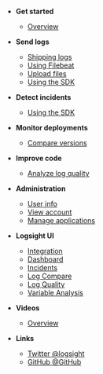 <!-- docs/_sidebar.md -->

- **Get started**
    - [Overview](/)
- **Send logs**
    - [Shipping logs](/send_logs/shipping_logs.md)
    - [Using Filebeat](/send_logs/using_filebeats.md)
    - [Upload files](/send_logs/upload_files.md)
    - [Using the SDK](/send_logs/send_logs_using_the_sdk.md)
- **Detect incidents**
    - [Using the SDK](/detect_incidents/detect_incidents_using_the_sdk.md)
- **Monitor deployments**
    - [Compare versions](/monitor_deployments/compare_versions.md)
- **Improve code**
    - [Analyze log quality](/analyze_code/analyze_log_quality.md)
- **Administration**
    - [User info](/administration/user_info.md)
    - [View account](/administration/view_account.md)
    - [Manage applications](/administration/manage_applications.md)
- **Logsight UI**
    - [Integration](/logsight_ui/integration_page.md)
    - [Dashboard](/logsight_ui/dashboard_page.md)
    - [Incidents](/logsight_ui/incidents_page.md)
    - [Log Compare](/logsight_ui/incidents_page.md)
    - [Log Quality](/logsight_ui/incidents_page.md)
    - [Variable Analysis](/logsight_ui/variable_analysis_page.md)
    
- **Videos**
    - [Overview](/videos/overview.md)

- **Links**
    - [Twitter @logsight](http://twitter.com/logsight)
    - [GitHub @GitHub](https://github.com/aiops)
